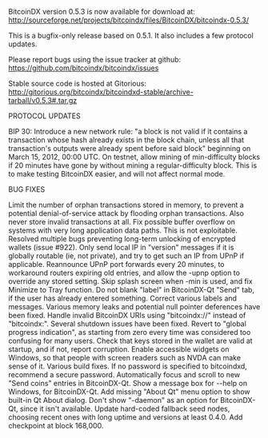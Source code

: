 BitcoinDX version 0.5.3 is now available for download at:
http://sourceforge.net/projects/bitcoindx/files/BitcoinDX/bitcoindx-0.5.3/

This is a bugfix-only release based on 0.5.1.
It also includes a few protocol updates.

Please report bugs using the issue tracker at github:
https://github.com/bitcoindx/bitcoindx/issues

Stable source code is hosted at Gitorious:
http://gitorious.org/bitcoindx/bitcoindxd-stable/archive-tarball/v0.5.3#.tar.gz

PROTOCOL UPDATES

BIP 30: Introduce a new network rule: "a block is not valid if it contains a transaction whose hash already exists in the block chain, unless all that transaction's outputs were already spent before said block" beginning on March 15, 2012, 00:00 UTC.
On testnet, allow mining of min-difficulty blocks if 20 minutes have gone by without mining a regular-difficulty block. This is to make testing BitcoinDX easier, and will not affect normal mode.

BUG FIXES

Limit the number of orphan transactions stored in memory, to prevent a potential denial-of-service attack by flooding orphan transactions. Also never store invalid transactions at all.
Fix possible buffer overflow on systems with very long application data paths. This is not exploitable.
Resolved multiple bugs preventing long-term unlocking of encrypted wallets
(issue #922).
Only send local IP in "version" messages if it is globally routable (ie, not private), and try to get such an IP from UPnP if applicable.
Reannounce UPnP port forwards every 20 minutes, to workaround routers expiring old entries, and allow the -upnp option to override any stored setting.
Skip splash screen when -min is used, and fix Minimize to Tray function.
Do not blank "label" in BitcoinDX-Qt "Send" tab, if the user has already entered something.
Correct various labels and messages.
Various memory leaks and potential null pointer deferences have been fixed.
Handle invalid BitcoinDX URIs using "bitcoindx://" instead of "bitcoindx:".
Several shutdown issues have been fixed.
Revert to "global progress indication", as starting from zero every time was considered too confusing for many users.
Check that keys stored in the wallet are valid at startup, and if not, report corruption.
Enable accessible widgets on Windows, so that people with screen readers such as NVDA can make sense of it.
Various build fixes.
If no password is specified to bitcoindxd, recommend a secure password.
Automatically focus and scroll to new "Send coins" entries in BitcoinDX-Qt.
Show a message box for --help on Windows, for BitcoinDX-Qt.
Add missing "About Qt" menu option to show built-in Qt About dialog.
Don't show "-daemon" as an option for BitcoinDX-Qt, since it isn't available.
Update hard-coded fallback seed nodes, choosing recent ones with long uptime and versions at least 0.4.0.
Add checkpoint at block 168,000.
